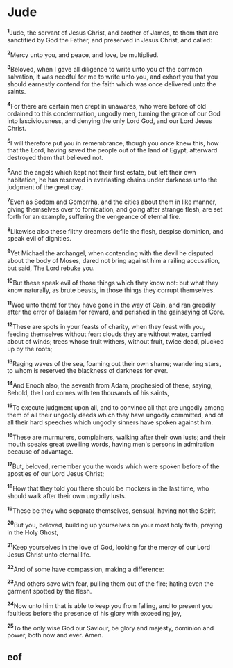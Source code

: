 
# Jude

<sup>**1**</sup>Jude, the servant of Jesus Christ, and brother of James, to them that are sanctified by God the Father, and preserved in Jesus Christ, and called:

<sup>**2**</sup>Mercy unto you, and peace, and love, be multiplied.

<sup>**3**</sup>Beloved, when I gave all diligence to write unto you of the common salvation, it was needful for me to write unto you, and exhort you that you should earnestly contend for the faith which was once delivered unto the saints.

<sup>**4**</sup>For there are certain men crept in unawares, who were before of old ordained to this condemnation, ungodly men, turning the grace of our God into lasciviousness, and denying the only Lord God, and our Lord Jesus Christ.

<sup>**5**</sup>I will therefore put you in remembrance, though you once knew this, how that the Lord, having saved the people out of the land of Egypt, afterward destroyed them that believed not.

<sup>**6**</sup>And the angels which kept not their first estate, but left their own habitation, he has reserved in everlasting chains under darkness unto the judgment of the great day.

<sup>**7**</sup>Even as Sodom and Gomorrha, and the cities about them in like manner, giving themselves over to fornication, and going after strange flesh, are set forth for an example, suffering the vengeance of eternal fire.

<sup>**8**</sup>Likewise also these filthy dreamers defile the flesh, despise dominion, and speak evil of dignities.

<sup>**9**</sup>Yet Michael the archangel, when contending with the devil he disputed about the body of Moses, dared not bring against him a railing accusation, but said, The Lord rebuke you.

<sup>**10**</sup>But these speak evil of those things which they know not: but what they know naturally, as brute beasts, in those things they corrupt themselves.

<sup>**11**</sup>Woe unto them! for they have gone in the way of Cain, and ran greedily after the error of Balaam for reward, and perished in the gainsaying of Core.

<sup>**12**</sup>These are spots in your feasts of charity, when they feast with you, feeding themselves without fear: clouds they are without water, carried about of winds; trees whose fruit withers, without fruit, twice dead, plucked up by the roots;

<sup>**13**</sup>Raging waves of the sea, foaming out their own shame; wandering stars, to whom is reserved the blackness of darkness for ever.

<sup>**14**</sup>And Enoch also, the seventh from Adam, prophesied of these, saying, Behold, the Lord comes with ten thousands of his saints,

<sup>**15**</sup>To execute judgment upon all, and to convince all that are ungodly among them of all their ungodly deeds which they have ungodly committed, and of all their hard speeches which ungodly sinners have spoken against him.

<sup>**16**</sup>These are murmurers, complainers, walking after their own lusts; and their mouth speaks great swelling words, having men's persons in admiration because of advantage.

<sup>**17**</sup>But, beloved, remember you the words which were spoken before of the apostles of our Lord Jesus Christ;

<sup>**18**</sup>How that they told you there should be mockers in the last time, who should walk after their own ungodly lusts.

<sup>**19**</sup>These be they who separate themselves, sensual, having not the Spirit.

<sup>**20**</sup>But you, beloved, building up yourselves on your most holy faith, praying in the Holy Ghost,

<sup>**21**</sup>Keep yourselves in the love of God, looking for the mercy of our Lord Jesus Christ unto eternal life.

<sup>**22**</sup>And of some have compassion, making a difference:

<sup>**23**</sup>And others save with fear, pulling them out of the fire; hating even the garment spotted by the flesh.

<sup>**24**</sup>Now unto him that is able to keep you from falling, and to present you faultless before the presence of his glory with exceeding joy,

<sup>**25**</sup>To the only wise God our Saviour, be glory and majesty, dominion and power, both now and ever. Amen.


## eof
